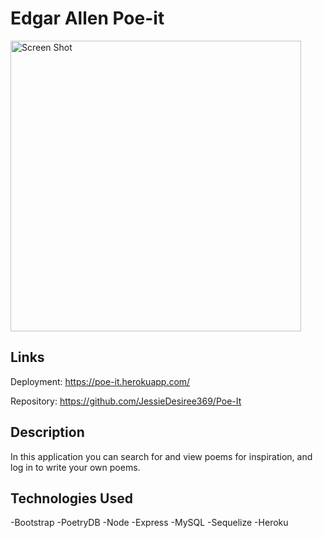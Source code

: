 # Edgar Allen Poe-it

<img width="465" alt="Screen Shot" src=".\public\images\poe-it-logged-in.png">

## Links

Deployment: https://poe-it.herokuapp.com/

Repository: https://github.com/JessieDesiree369/Poe-It


## Description

In this application you can search for and view poems for inspiration, and log in to write your own poems.


## Technologies Used

-Bootstrap
-PoetryDB
-Node
-Express
-MySQL
-Sequelize
-Heroku
